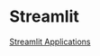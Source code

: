 # Streamlit
[Streamlit Applications](https://singhsarthak53-streamlit-3-basketball-app-nm07sw.streamlitapp.com/)

